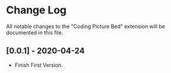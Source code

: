 # Change Log
All notable changes to the "Coding Picture Bed" extension will be documented in this file.

## [0.0.1] - 2020-04-24
- Finish First Version.
